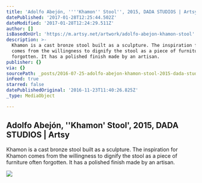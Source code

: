 ```yaml
---
title: 'Adolfo Abejón, ''''Khamon'' Stool'', 2015, DADA STUDIOS | Artsy'
datePublished: '2017-01-28T12:25:44.502Z'
dateModified: '2017-01-28T12:24:29.511Z'
author: []
isBasedOnUrl: 'https://m.artsy.net/artwork/adolfo-abejon-khamon-stool'
description: >-
  Khamon is a cast bronze stool built as a sculpture. The inspiration for Khamon
  comes from the willingness to dignify the stool as a piece of furniture often
  forgotten. It has a polished finish made by an artisan.
publisher: {}
via: {}
sourcePath: _posts/2016-07-25-adolfo-abejon-khamon-stool-2015-dada-studios-or-artsy.md
inFeed: true
starred: false
datePublishedOriginal: '2016-11-23T11:40:26.825Z'
_type: MediaObject

---
```

<article style=""><h1>Adolfo Abejón, ''Khamon' Stool', 2015, DADA STUDIOS | Artsy</h1><p>Khamon is a cast bronze stool built as a sculpture. The inspiration for Khamon comes from the willingness to dignify the stool as a piece of furniture often forgotten. It has a polished finish made by an artisan.</p><img src="https://d32dm0rphc51dk.cloudfront.net/RFpKqmLnPzDbBo6ZX20exQ/normalized.jpg" /></article>